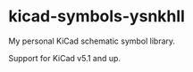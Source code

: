 # kicad-symbols-ysnkhll
My personal KiCad schematic symbol library.

Support for KiCad v5.1 and up.
